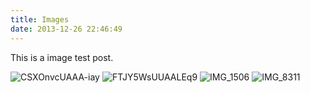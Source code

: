 ```yaml
---
title: Images
date: 2013-12-26 22:46:49
---
```


This is a image test post.

![CSXOnvcUAAA-iay](https://user-images.githubusercontent.com/2377148/186925620-ebb47fdc-c8c0-4f18-a250-ec44ba48d6c2.jpg)
![FTJY5WsUUAALEq9](https://user-images.githubusercontent.com/2377148/186925640-9c54c349-6e69-43e2-b41c-953d77cf8994.jpg)
![IMG_1506](https://user-images.githubusercontent.com/2377148/186925642-32f96d97-89d3-455a-8447-90775febd114.jpg)
![IMG_8311](https://user-images.githubusercontent.com/2377148/186925658-563d3ce9-f22e-4c39-b885-fe41f5bd9c02.PNG)

